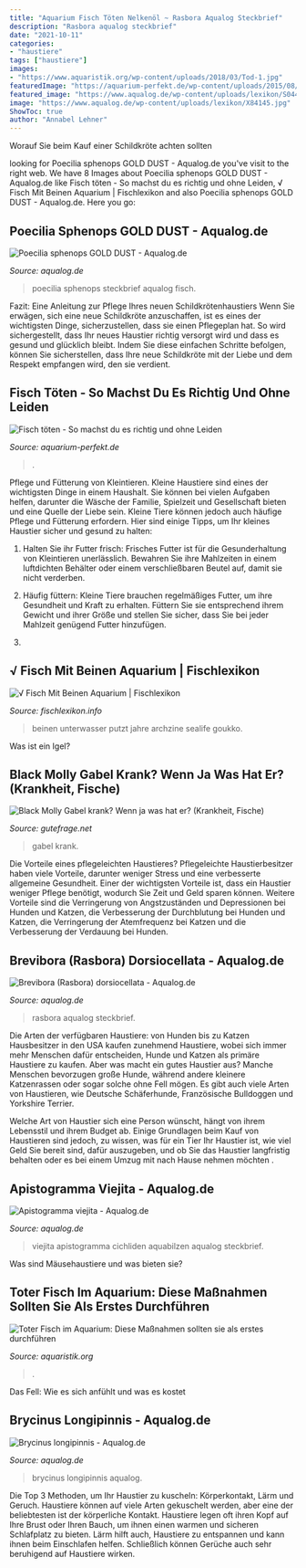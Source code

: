 ```yaml
---
title: "Aquarium Fisch Töten Nelkenöl ~ Rasbora Aqualog Steckbrief"
description: "Rasbora aqualog steckbrief"
date: "2021-10-11"
categories:
- "haustiere"
tags: ["haustiere"]
images:
- "https://www.aquaristik.org/wp-content/uploads/2018/03/Tod-1.jpg"
featuredImage: "https://aquarium-perfekt.de/wp-content/uploads/2015/08/fisch-toeten-methoden-320x213.jpg"
featured_image: "https://www.aqualog.de/wp-content/uploads/lexikon/S04455.jpg"
image: "https://www.aqualog.de/wp-content/uploads/lexikon/X84145.jpg"
ShowToc: true
author: "Annabel Lehner"
---
```



Worauf Sie beim Kauf einer Schildkröte achten sollten

	

		
looking for Poecilia sphenops GOLD DUST - Aqualog.de you've visit to the right web. We have 8 Images about Poecilia sphenops GOLD DUST - Aqualog.de like Fisch töten - So machst du es richtig und ohne Leiden, √ Fisch Mit Beinen Aquarium | Fischlexikon and also Poecilia sphenops GOLD DUST - Aqualog.de. Here you go:
		
    
## Poecilia Sphenops GOLD DUST - Aqualog.de

<img loading=lazy src="https://www.aqualog.de/wp-content/uploads/lexikon/S64804.jpg" onerror="this.onerror=null;this.src='https://tse4.mm.bing.net/th?id=OIP.M0NsfFuzSaEC4B5jbs-dSQHaE8&amp;pid=15.1';" alt="Poecilia sphenops GOLD DUST - Aqualog.de">

_Source: aqualog.de_

>poecilia sphenops steckbrief aqualog fisch. 

	

Fazit: Eine Anleitung zur Pflege Ihres neuen Schildkrötenhaustiers
Wenn Sie erwägen, sich eine neue Schildkröte anzuschaffen, ist es eines der wichtigsten Dinge, sicherzustellen, dass sie einen Pflegeplan hat. So wird sichergestellt, dass Ihr neues Haustier richtig versorgt wird und dass es gesund und glücklich bleibt. Indem Sie diese einfachen Schritte befolgen, können Sie sicherstellen, dass Ihre neue Schildkröte mit der Liebe und dem Respekt empfangen wird, den sie verdient.

    
## Fisch Töten - So Machst Du Es Richtig Und Ohne Leiden

<img loading=lazy src="https://aquarium-perfekt.de/wp-content/uploads/2015/08/fisch-toeten-methoden-320x213.jpg" onerror="this.onerror=null;this.src='https://tse1.mm.bing.net/th?id=OIP.4TNQuOlX18SsblpBoSsjjwEyDL&amp;pid=15.1';" alt="Fisch töten - So machst du es richtig und ohne Leiden">

_Source: aquarium-perfekt.de_

>. 

	

Pflege und Fütterung von Kleintieren.
Kleine Haustiere sind eines der wichtigsten Dinge in einem Haushalt. Sie können bei vielen Aufgaben helfen, darunter die Wäsche der Familie, Spielzeit und Gesellschaft bieten und eine Quelle der Liebe sein. Kleine Tiere können jedoch auch häufige Pflege und Fütterung erfordern. Hier sind einige Tipps, um Ihr kleines Haustier sicher und gesund zu halten:
1. Halten Sie ihr Futter frisch: Frisches Futter ist für die Gesunderhaltung von Kleintieren unerlässlich. Bewahren Sie ihre Mahlzeiten in einem luftdichten Behälter oder einem verschließbaren Beutel auf, damit sie nicht verderben.

2. Häufig füttern: Kleine Tiere brauchen regelmäßiges Futter, um ihre Gesundheit und Kraft zu erhalten. Füttern Sie sie entsprechend ihrem Gewicht und ihrer Größe und stellen Sie sicher, dass Sie bei jeder Mahlzeit genügend Futter hinzufügen.

3.

    
## √ Fisch Mit Beinen Aquarium | Fischlexikon

<img loading=lazy src="https://i.pinimg.com/originals/59/e7/5a/59e75aa457d2383b294febe3ef3ca5aa.jpg" onerror="this.onerror=null;this.src='https://tse2.mm.bing.net/th?id=OIP.GaHKCAfCXuQD_1E-xbCPoQHaJZ&amp;pid=15.1';" alt="√ Fisch Mit Beinen Aquarium | Fischlexikon">

_Source: fischlexikon.info_

>beinen unterwasser putzt jahre archzine sealife goukko. 

	

Was ist ein Igel?

    
## Black Molly Gabel Krank? Wenn Ja Was Hat Er? (Krankheit, Fische)

<img loading=lazy src="https://images.gutefrage.net/media/fragen/bilder/black-molly-gabel-krank-wenn-ja-was-hat-er/0_original.jpg?v=1442601321000" onerror="this.onerror=null;this.src='https://tse1.mm.bing.net/th?id=OIP._QiLQJVdUnvt8GEXxKA72gC7FN&amp;pid=15.1';" alt="Black Molly Gabel krank? Wenn ja was hat er? (Krankheit, Fische)">

_Source: gutefrage.net_

>gabel krank. 

	

Die Vorteile eines pflegeleichten Haustieres?
Pflegeleichte Haustierbesitzer haben viele Vorteile, darunter weniger Stress und eine verbesserte allgemeine Gesundheit. Einer der wichtigsten Vorteile ist, dass ein Haustier weniger Pflege benötigt, wodurch Sie Zeit und Geld sparen können. Weitere Vorteile sind die Verringerung von Angstzuständen und Depressionen bei Hunden und Katzen, die Verbesserung der Durchblutung bei Hunden und Katzen, die Verringerung der Atemfrequenz bei Katzen und die Verbesserung der Verdauung bei Hunden.

    
## Brevibora (Rasbora) Dorsiocellata - Aqualog.de

<img loading=lazy src="https://www.aqualog.de/wp-content/uploads/lexikon/X84145.jpg" onerror="this.onerror=null;this.src='https://tse3.mm.bing.net/th?id=OIP.SnJHdSQYts52jRrypozoIQAAAA&amp;pid=15.1';" alt="Brevibora (Rasbora) dorsiocellata - Aqualog.de">

_Source: aqualog.de_

>rasbora aqualog steckbrief. 

	

Die Arten der verfügbaren Haustiere: von Hunden bis zu Katzen
Hausbesitzer in den USA kaufen zunehmend Haustiere, wobei sich immer mehr Menschen dafür entscheiden, Hunde und Katzen als primäre Haustiere zu kaufen. Aber was macht ein gutes Haustier aus?
Manche Menschen bevorzugen große Hunde, während andere kleinere Katzenrassen oder sogar solche ohne Fell mögen. Es gibt auch viele Arten von Haustieren, wie Deutsche Schäferhunde, Französische Bulldoggen und Yorkshire Terrier.

Welche Art von Haustier sich eine Person wünscht, hängt von ihrem Lebensstil und ihrem Budget ab. Einige Grundlagen beim Kauf von Haustieren sind jedoch, zu wissen, was für ein Tier Ihr Haustier ist, wie viel Geld Sie bereit sind, dafür auszugeben, und ob Sie das Haustier langfristig behalten oder es bei einem Umzug mit nach Hause nehmen möchten .

    
## Apistogramma Viejita - Aqualog.de

<img loading=lazy src="https://www.aqualog.de/wp-content/uploads/lexikon/S04455.jpg" onerror="this.onerror=null;this.src='https://tse1.mm.bing.net/th?id=OIP.uBYDr48CAMrqy2L-3OFMiAHaE8&amp;pid=15.1';" alt="Apistogramma viejita - Aqualog.de">

_Source: aqualog.de_

>viejita apistogramma cichliden aquabilzen aqualog steckbrief. 

	

Was sind Mäusehaustiere und was bieten sie?

    
## Toter Fisch Im Aquarium: Diese Maßnahmen Sollten Sie Als Erstes Durchführen

<img loading=lazy src="https://www.aquaristik.org/wp-content/uploads/2018/03/Tod-1.jpg" onerror="this.onerror=null;this.src='https://tse2.mm.bing.net/th?id=OIP.4ZUgncqbuBge9M71o3eyqQHaFQ&amp;pid=15.1';" alt="Toter Fisch im Aquarium: Diese Maßnahmen sollten sie als erstes durchführen">

_Source: aquaristik.org_

>. 

	

Das Fell: Wie es sich anfühlt und was es kostet

    
## Brycinus Longipinnis - Aqualog.de

<img loading=lazy src="https://www.aqualog.de/wp-content/uploads/lexikon/A00156.jpg" onerror="this.onerror=null;this.src='https://tse1.mm.bing.net/th?id=OIP.U7f3Qk-ctEN47LAxDKBuxQAAAA&amp;pid=15.1';" alt="Brycinus longipinnis - Aqualog.de">

_Source: aqualog.de_

>brycinus longipinnis aqualog. 

	

Die Top 3 Methoden, um Ihr Haustier zu kuscheln: Körperkontakt, Lärm und Geruch.
Haustiere können auf viele Arten gekuschelt werden, aber eine der beliebtesten ist der körperliche Kontakt. Haustiere legen oft ihren Kopf auf Ihre Brust oder Ihren Bauch, um ihnen einen warmen und sicheren Schlafplatz zu bieten. Lärm hilft auch, Haustiere zu entspannen und kann ihnen beim Einschlafen helfen. Schließlich können Gerüche auch sehr beruhigend auf Haustiere wirken.

